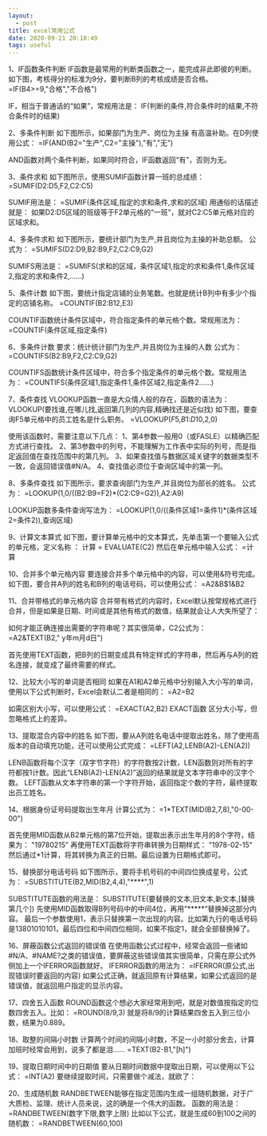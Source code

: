 ```yaml
---
layout:
  - post
title: excel常用公式
date: 2020-09-21 20:18:49
tags: useful
---
```

1、IF函数条件判断
IF函数是最常用的判断类函数之一，能完成非此即彼的判断。
如下图，考核得分的标准为9分，要判断B列的考核成绩是否合格。
=IF(B4>=9,"合格","不合格")

IF，相当于普通话的“如果”，常规用法是：
IF(判断的条件,符合条件时的结果,不符合条件时的结果)

2、多条件判断
如下图所示，如果部门为生产、岗位为主操 有高温补助。在D列使用公式：
=IF(AND(B2="生产",C2="主操"),"有","无")

AND函数对两个条件判断，如果同时符合，IF函数返回“有”，否则为无。

3、条件求和
如下图所示，使用SUMIF函数计算一班的总成绩：
=SUMIF(D2:D5,F2,C2:C5)

SUMIF用法是：
=SUMIF(条件区域,指定的求和条件,求和的区域)
用通俗的话描述就是：
如果D2:D5区域的班级等于F2单元格的“一班”，就对C2:C5单元格对应的区域求和。

4、多条件求和
如下图所示，要统计部门为生产,并且岗位为主操的补助总额。
公式为：
=SUMIFS(D2:D9,B2:B9,F2,C2:C9,G2)

SUMIFS用法是：
=SUMIFS(求和的区域，条件区域1,指定的求和条件1,条件区域2,指定的求和条件2,……)

5、条件计数
如下图，要统计指定店铺的业务笔数。也就是统计B列中有多少个指定的店铺名称。
=COUNTIF(B2:B12,E3)

COUNTIF函数统计条件区域中，符合指定条件的单元格个数。常规用法为：
=COUNTIF(条件区域,指定条件)

6、多条件计数
要求：统计统计部门为生产,并且岗位为主操的人数
公式为：
=COUNTIFS(B2:B9,F2,C2:C9,G2)

COUNTIFS函数统计条件区域中，符合多个指定条件的单元格个数。常规用法为：
=COUNTIFS(条件区域1,指定条件1,条件区域2,指定条件2……)

7、条件查找
VLOOKUP函数一直是大众情人般的存在，函数的语法为：
VLOOKUP(要找谁,在哪儿找,返回第几列的内容,精确找还是近似找)
如下图，要查询F5单元格中的员工姓名是什么职务。
=VLOOKUP($F$5,$B$1:$D$10,2,0)

使用该函数时，需要注意以下几点：
1、第4参数一般用0（或FASLE）以精确匹配方式进行查找。
2、第3参数中的列号，不能理解为工作表中实际的列号，而是指定返回值在查找范围中的第几列。
3、如果查找值与数据区域关键字的数据类型不一致，会返回错误值#N/A。
4、查找值必须位于查询区域中的第一列。

8、多条件查找
如下图所示，要求查询部门为生产,并且岗位为部长的姓名。
公式为：
=LOOKUP(1,0/((B2:B9=F2)*(C2:C9=G2)),A2:A9)

LOOKUP函数多条件查询写法为：
=LOOKUP(1,0/((条件区域1=条件1)*(条件区域2=条件2)),查询区域)

9、计算文本算式
如下图，要计算单元格中的文本算式，先单击第一个要输入公式的单元格，定义名称 ：
计算 = EVALUATE(C2)
然后在单元格中输入公式：
=计算


10、合并多个单元格内容
要连接合并多个单元格中的内容，可以使用&符号完成。如下图，要合并A列的姓名和B列的电话号码，可以使用公式：
=A2&B$1&B2


11、合并带格式的单元格内容
合并带有格式的内容时，Excel默认按常规格式进行合并，但是如果是日期、时间或是其他有格式的数值，结果就会让人大失所望了：

如何才能正确连接出需要的字符串呢？其实很简单，C2公式为：
=A2&TEXT(B2," y年m月d日")

首先使用TEXT函数，把B列的日期变成具有特定样式的字符串，然后再与A列的姓名连接，就变成了最终需要的样式。

12、比较大小写的单词是否相同
如果在A1和A2单元格中分别输入大小写的单词，使用以下公式判断时，Excel会默认二者是相同的：
=A2=B2

如需区别大小写，可以使用公式：
=EXACT(A2,B2)
EXACT函数 区分大小写，但忽略格式上的差异。

13、提取混合内容中的姓名
如下图，要从A列姓名电话中提取出姓名，除了使用高版本的自动填充功能，还可以使用公式完成：
=LEFT(A2,LENB(A2)-LEN(A2))

LENB函数将每个汉字（双字节字符）的字符数按2计数，LEN函数则对所有的字符都按1计数。因此“LENB(A2)-LEN(A2)”返回的结果就是文本字符串中的汉字个数。
LEFT函数从文本字符串的第一个字符开始，返回指定个数的字符，最终提取出员工姓名。

14、根据身份证号码提取出生年月
计算公式为：
=1*TEXT(MID(B2,7,8),"0-00-00")

首先使用MID函数从B2单元格的第7位开始，提取出表示出生年月的8个字符，结果为：
"19780215"
再使用TEXT函数将字符串转换为日期样式：
"1978-02-15"
然后通过*1计算，将其转换为真正的日期。最后设置为日期格式即可。

15、替换部分电话号码
如下图所示，要将手机号码的中间四位换成星号，公式为：
=SUBSTITUTE(B2,MID(B2,4,4),"****",1)

SUBSTITUTE函数的用法是：
SUBSTITUTE(要替换的文本,旧文本,新文本,[替换第几个])
先使用MID函数取得B列号码中的中间4位，再用“*****”替换掉这部分内容。
最后一个参数使用1，表示只替换第一次出现的内容。比如第九行的电话号码是13801010101，最后四位和中间四位相同，如果不指定1，就会全部替换掉了。

16、屏蔽函数公式返回的错误值
在使用函数公式过程中，经常会返回一些诸如#N/A、#NAME?之类的错误值，要屏蔽这些错误值其实很简单，只需在原公式外侧加上一个IFERROR函数就好。
IFERROR函数的用法为：
=IFERROR(原公式,出现错误时要返回的内容)
如果公式正确，就返回原有计算结果，如果公式返回的是错误值，就返回用户指定的显示内容。

17、四舍五入函数
ROUND函数这个想必大家经常用到吧，就是对数值按指定的位数四舍五入。比如：
=ROUND(8/9,3)
就是将8/9的计算结果四舍五入到三位小数，结果为0.889。

18、取整的间隔小时数
计算两个时间的间隔小时数，不足一小时部分舍去，计算加班时经常会用到，说多了都是泪……
=TEXT(B2-B1,"[h]")


19、提取日期时间中的日期值
要从日期时间数据中提取出日期，可以使用以下公式：
=INT(A2)
要继续提取时间，只需要做个减法，就欧了：


20、生成随机数
RANDBETWEEN能够在指定范围内生成一组随机数据，对于广大质检、监理、统计人员来说，这的确是一个伟大的函数。
函数的用法是：
=RANDBETWEEN(数字下限,数字上限)
比如以下公式，就是生成60到100之间的随机数：
=RANDBETWEEN(60,100)
